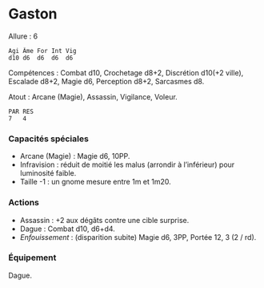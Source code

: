 # Gaston

Allure : 6

	Agi	Âme	For	Int	Vig
	d10	d6	d6	d6	d6

Compétences : Combat d10, Crochetage d8+2, Discrétion d10(+2 ville), Escalade d8+2, Magie d6, Perception d8+2, Sarcasmes d8.

Atout : Arcane (Magie), Assassin, Vigilance, Voleur.

	PAR	RES
	7	4

### Capacités spéciales
- Arcane (Magie) : Magie d6, 10PP.
- Infravision : réduit de moitié les malus (arrondir à l’inférieur) pour luminosité faible.
- Taille -1 : un gnome mesure entre 1m et 1m20.

### Actions
- Assassin : +2 aux dégâts contre une cible surprise.
- Dague : Combat d10, d6+d4.
- _Enfouissement_ : (disparition subite) Magie d6, 3PP, Portée 12, 3 (2 / rd).

### Équipement
Dague.
